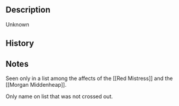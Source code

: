 ## Description
Unknown

## History


## Notes
Seen only in a list among the affects of the [[Red Mistress]] and the [[Morgan Middenheap]].

Only name on list that was not crossed out.
